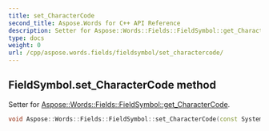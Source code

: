 ```yaml
---
title: set_CharacterCode
second_title: Aspose.Words for C++ API Reference
description: Setter for Aspose::Words::Fields::FieldSymbol::get_CharacterCode. 
type: docs
weight: 0
url: /cpp/aspose.words.fields/fieldsymbol/set_charactercode/
---
```

## FieldSymbol.set_CharacterCode method


Setter for [Aspose::Words::Fields::FieldSymbol::get_CharacterCode](../get_charactercode/).

```cpp
void Aspose::Words::Fields::FieldSymbol::set_CharacterCode(const System::String &value)
```

